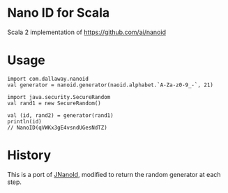 # Nano ID for Scala

Scala 2 implementation of <https://github.com/ai/nanoid>

# Usage

```
import com.dallaway.nanoid
val generator = nanoid.generator(naoid.alphabet.`A-Za-z0-9_-`, 21)

import java.security.SecureRandom
val rand1 = new SecureRandom()

val (id, rand2) = generator(rand1)
println(id)
// NanoID(qVWKx3gE4vsndUGesNdTZ)

```

# History

This is a port of [JNanoId](https://github.com/aventrix/jnanoid), modified to return the random generator at each step.
